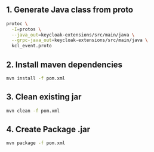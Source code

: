 ## 1. Generate Java class from proto
```bash
protoc \
  -I=protos \
  --java_out=keycloak-extensions/src/main/java \
  --grpc-java_out=keycloak-extensions/src/main/java \
  kcl_event.proto
```

## 2. Install maven dependencies
```bash
mvn install -f pom.xml
```

## 3. Clean existing jar
```bash
mvn clean -f pom.xml
```

## 4. Create Package .jar
```bash
mvn package -f pom.xml
```